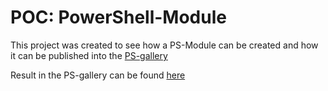 # POC: PowerShell-Module
This project was created to see how a PS-Module can be created and how it can be published into the [PS-gallery](www.powershellgallery.com )

Result in the PS-gallery can be found [here](https://www.powershellgallery.com/packages/MB.PowerShell.Module)
